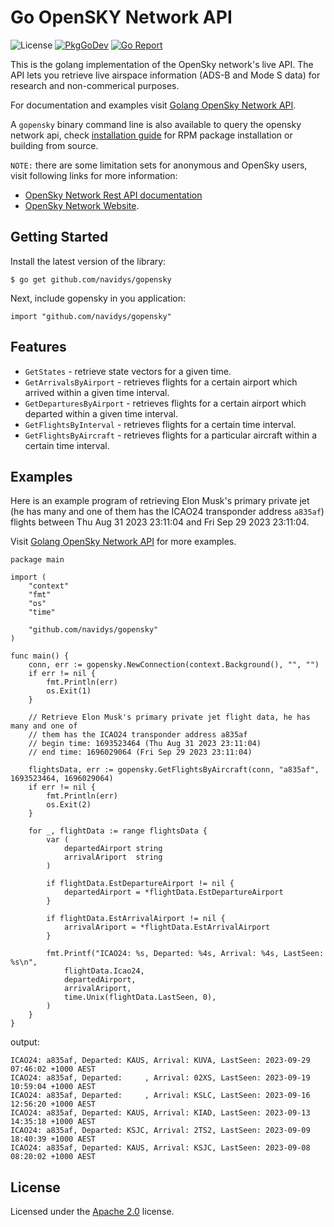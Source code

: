 # Go OpenSKY Network API
![License](https://img.shields.io/badge/License-Apache_2.0-blue.svg)
[![PkgGoDev](https://pkg.go.dev/badge/github.com/navidys/gopensky)](https://pkg.go.dev/github.com/navidys/gopensky)
[![Go Report](https://goreportcard.com/badge/github.com/navidys/gopensky)](https://goreportcard.com/report/github.com/navidys/gopensky)

This is the golang implementation of the OpenSky network's live API.
The API lets you retrieve live airspace information (ADS-B and Mode S data) for research and non-commerical purposes.

For documentation and examples visit [Golang OpenSky Network API](https://navidys.github.io/gopensky/).

A `gopensky` binary command line is also available to query the opensky network api, check [installation guide](./INSTALL.md) for RPM package installation or building from source.

`NOTE:` there are some limitation sets for anonymous and OpenSky users, visit following links for more information:
* [OpenSky Network Rest API documentation](https://openskynetwork.github.io/opensky-api/)
* [OpenSky Network Website](https://opensky-network.org/).

## Getting Started

Install the latest version of the library:

```
$ go get github.com/navidys/gopensky
```

Next, include gopensky in you application:

```
import "github.com/navidys/gopensky"
```

## Features

* `GetStates` - retrieve state vectors for a given time.
* `GetArrivalsByAirport` - retrieves flights for a certain airport which arrived within a given time interval.
* `GetDeparturesByAirport` - retrieves flights for a certain airport which departed within a given time interval.
* `GetFlightsByInterval` - retrieves flights for a certain time interval.
* `GetFlightsByAircraft` - retrieves flights for a particular aircraft within a certain time interval.

## Examples

Here is an example program of retrieving Elon Musk's primary private jet (he has many and one of them has the ICAO24 transponder address `a835af`) flights between Thu Aug 31 2023 23:11:04 and Fri Sep 29 2023 23:11:04.

Visit [Golang OpenSky Network API](https://navidys.github.io/gopensky/) for more examples.

```
package main

import (
	"context"
	"fmt"
	"os"
	"time"

	"github.com/navidys/gopensky"
)

func main() {
	conn, err := gopensky.NewConnection(context.Background(), "", "")
	if err != nil {
		fmt.Println(err)
		os.Exit(1)
	}

	// Retrieve Elon Musk's primary private jet flight data, he has many and one of
	// them has the ICAO24 transponder address a835af
	// begin time: 1693523464 (Thu Aug 31 2023 23:11:04)
	// end time: 1696029064 (Fri Sep 29 2023 23:11:04)

	flightsData, err := gopensky.GetFlightsByAircraft(conn, "a835af", 1693523464, 1696029064)
	if err != nil {
		fmt.Println(err)
		os.Exit(2)
	}

	for _, flightData := range flightsData {
		var (
			departedAirport string
			arrivalAriport  string
		)

		if flightData.EstDepartureAirport != nil {
			departedAirport = *flightData.EstDepartureAirport
		}

		if flightData.EstArrivalAirport != nil {
			arrivalAriport = *flightData.EstArrivalAirport
		}

		fmt.Printf("ICAO24: %s, Departed: %4s, Arrival: %4s, LastSeen: %s\n",
			flightData.Icao24,
			departedAirport,
			arrivalAriport,
			time.Unix(flightData.LastSeen, 0),
		)
	}
}
```

output:

```
ICAO24: a835af, Departed: KAUS, Arrival: KUVA, LastSeen: 2023-09-29 07:46:02 +1000 AEST
ICAO24: a835af, Departed:     , Arrival: 02XS, LastSeen: 2023-09-19 10:59:04 +1000 AEST
ICAO24: a835af, Departed:     , Arrival: KSLC, LastSeen: 2023-09-16 12:56:20 +1000 AEST
ICAO24: a835af, Departed: KAUS, Arrival: KIAD, LastSeen: 2023-09-13 14:35:18 +1000 AEST
ICAO24: a835af, Departed: KSJC, Arrival: 2TS2, LastSeen: 2023-09-09 18:40:39 +1000 AEST
ICAO24: a835af, Departed: KAUS, Arrival: KSJC, LastSeen: 2023-09-08 08:20:02 +1000 AEST
```

## License

Licensed under the [Apache 2.0](LICENSE) license.

